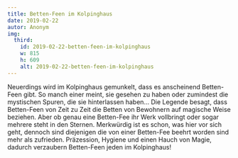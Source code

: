 ```yaml
---
title: Betten-Feen im Kolpinghaus
date: 2019-02-22
autor: Anonym
img:
  third:
    id: 2019-02-22-betten-feen-im-kolpinghaus
    w: 815
    h: 609
    alt: 2019-02-22-betten-feen-im-kolpinghaus
---
```


<!--mehr-->

Neuerdings wird im Kolpinghaus gemunkelt, dass es anscheinend Betten-Feen gibt. So manch einer meint, sie gesehen zu haben oder zumindest die mystischen Spuren, die sie hinterlassen haben… Die Legende besagt, dass Betten-Feen von Zeit zu Zeit die Betten von Bewohnern auf magische Weise beziehen. Aber ob genau eine Betten-Fee ihr Werk vollbringt oder sogar mehrere steht in den Sternen. Merkwürdig ist es schon, was hier vor sich geht, dennoch sind diejenigen die von einer Betten-Fee beehrt worden sind mehr als zufrieden. Präzession, Hygiene und einen Hauch von Magie, dadurch verzaubern Betten-Feen jeden im Kolpinghaus!
<br><br><br><br><br>
